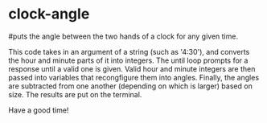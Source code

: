 # clock-angle
#puts the angle between the two hands of a clock for any given time. 

This code takes in an argument of a string (such as '4:30'), and converts the hour and minute
parts of it into integers. The until loop prompts for a response until a valid one is given. 
Valid hour and minute integers are then passed into variables that recongfigure them into
angles. Finally, the angles are subtracted from one another (depending on which is larger)
based on size. The results are put on the terminal. 

Have a good time!
